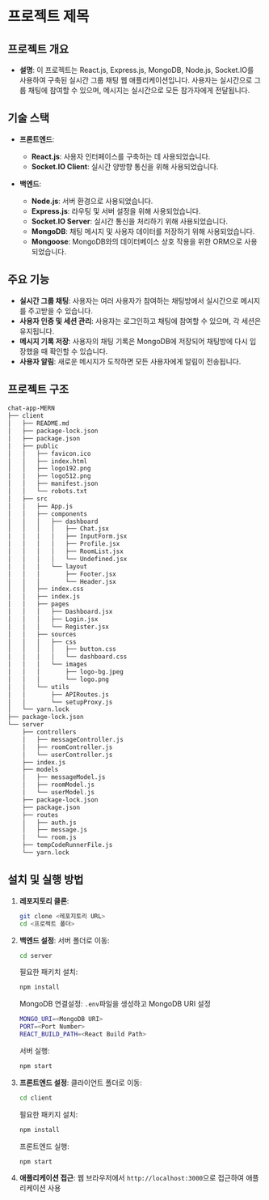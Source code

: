 # 프로젝트 제목

## 프로젝트 개요

- **설명**: 이 프로젝트는 React.js, Express.js, MongoDB, Node.js, Socket.IO를 사용하여 구축된 실시간 그룹 채팅 웹 애플리케이션입니다. 사용자는 실시간으로 그룹 채팅에 참여할 수 있으며, 메시지는 실시간으로 모든 참가자에게 전달됩니다.

## 기술 스택

- **프론트엔드**:
  - **React.js**: 사용자 인터페이스를 구축하는 데 사용되었습니다.
  - **Socket.IO Client**: 실시간 양방향 통신을 위해 사용되었습니다.

- **백엔드**:
  - **Node.js**: 서버 환경으로 사용되었습니다.
  - **Express.js**: 라우팅 및 서버 설정을 위해 사용되었습니다.
  - **Socket.IO Server**: 실시간 통신을 처리하기 위해 사용되었습니다.
  - **MongoDB**: 채팅 메시지 및 사용자 데이터를 저장하기 위해 사용되었습니다.
  - **Mongoose**: MongoDB와의 데이터베이스 상호 작용을 위한 ORM으로 사용되었습니다.

## 주요 기능

- **실시간 그룹 채팅**: 사용자는 여러 사용자가 참여하는 채팅방에서 실시간으로 메시지를 주고받을 수 있습니다.
- **사용자 인증 및 세션 관리**: 사용자는 로그인하고 채팅에 참여할 수 있으며, 각 세션은 유지됩니다.
- **메시지 기록 저장**: 사용자의 채팅 기록은 MongoDB에 저장되어 채팅방에 다시 입장했을 때 확인할 수 있습니다.
- **사용자 알림**: 새로운 메시지가 도착하면 모든 사용자에게 알림이 전송됩니다.

## 프로젝트 구조
```bash
chat-app-MERN
├── client
│   ├── README.md
│   ├── package-lock.json
│   ├── package.json
│   ├── public
│   │   ├── favicon.ico
│   │   ├── index.html
│   │   ├── logo192.png
│   │   ├── logo512.png
│   │   ├── manifest.json
│   │   └── robots.txt
│   ├── src
│   │   ├── App.js
│   │   ├── components
│   │   │   ├── dashboard
│   │   │   │   ├── Chat.jsx
│   │   │   │   ├── InputForm.jsx
│   │   │   │   ├── Profile.jsx
│   │   │   │   ├── RoomList.jsx
│   │   │   │   └── Undefined.jsx
│   │   │   └── layout
│   │   │       ├── Footer.jsx
│   │   │       └── Header.jsx
│   │   ├── index.css
│   │   ├── index.js
│   │   ├── pages
│   │   │   ├── Dashboard.jsx
│   │   │   ├── Login.jsx
│   │   │   └── Register.jsx
│   │   ├── sources
│   │   │   ├── css
│   │   │   │   ├── button.css
│   │   │   │   └── dashboard.css
│   │   │   └── images
│   │   │       ├── logo-bg.jpeg
│   │   │       └── logo.png
│   │   └── utils
│   │       ├── APIRoutes.js
│   │       └── setupProxy.js
│   └── yarn.lock
├── package-lock.json
└── server
    ├── controllers
    │   ├── messageController.js
    │   ├── roomController.js
    │   └── userController.js
    ├── index.js
    ├── models
    │   ├── messageModel.js
    │   ├── roomModel.js
    │   └── userModel.js
    ├── package-lock.json
    ├── package.json
    ├── routes
    │   ├── auth.js
    │   ├── message.js
    │   └── room.js
    ├── tempCodeRunnerFile.js
    └── yarn.lock
```

## 설치 및 실행 방법

1. **레포지토리 클론**:
   ```bash
   git clone <레포지토리 URL>
   cd <프로젝트 폴더>

2. **백엔드 설정**:
   서버 폴더로 이동:
   ```bash
   cd server 
   ```
   필요한 패키치 설치:
   ```bash
   npm install
   ```
   MongoDB 연결설정:
   `.env`파일을 생성하고 MongoDB URI 설정
   ```bash
   MONGO_URI=<MongoDB URI>
   PORT=<Port Number>
   REACT_BUILD_PATH=<React Build Path>
   ```
   서버 실행:
   ```bash
   npm start
   ```
3. **프론트엔드 설정**:
   클라이언트 폴더로 이동:
   ```bash
   cd client
   ```
   필요한 패키지 설치:
   ```bash
   npm install
   ```
   프론트엔드 실행:
   ```bash
   npm start
   ```
4. **애플리케이션 접근**:
   웹 브라우저에서 `http://localhost:3000`으로 접근하여 애플리케이션 사용
